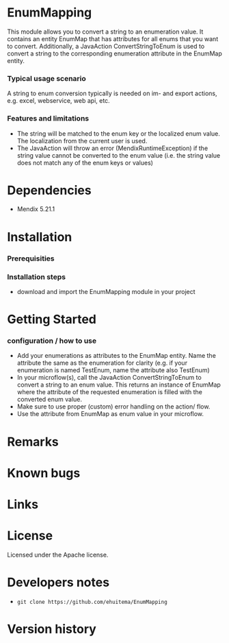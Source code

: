 # EnumMapping

This module allows you to convert a string to an enumeration value. It contains an entity EnumMap that has attributes for all enums that you want to convert. Additionally, a JavaAction ConvertStringToEnum is used to convert a string to the corresponding enumeration attribute in the EnumMap entity.

### Typical usage scenario
A string to enum conversion typically is needed on im- and export actions, e.g. excel, webservice, web api, etc.

### Features and limitations
* The string will be matched to the enum key or the localized enum value. The localization from the current user is used.
* The JavaAction will throw an error (MendixRuntimeException) if the string value cannot be converted to the enum value (i.e. the string value does not match any of the enum keys or values)

# Dependencies
* Mendix 5.21.1

# Installation

### Prerequisities

### Installation steps
* download and import the EnumMapping module in your project

# Getting Started

### configuration / how to use
* Add your enumerations as attributes to the EnumMap entity. Name the attribute the same as the enumeration for clarity (e.g. if your enumeration is named TestEnum, name the attribute also TestEnum)
* In your microflow(s), call the JavaAction ConvertStringToEnum to convert a string to an enum value. This returns an instance of EnumMap where the attribute of the requested enumeration is filled with the converted enum value.
* Make sure to use proper (custom) error handling on the action/ flow.
* Use the attribute from EnumMap as enum value in your microflow.

# Remarks

# Known bugs

# Links 

# License
Licensed under the Apache license.

# Developers notes
* `git clone https://github.com/ehuitema/EnumMapping`

# Version history

